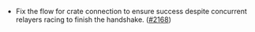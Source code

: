 *   Fix the flow for crate connection to ensure success
    despite concurrent relayers racing to finish the handshake.
    ([#2168](https://github.com/informalsystems/ibc-rs/issues/2168))
